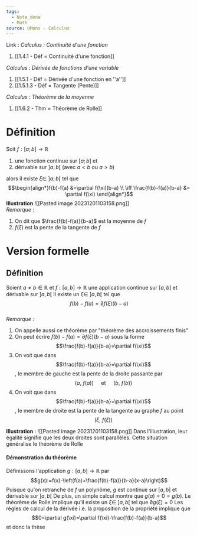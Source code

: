 ```yaml
---
tags:
  - Note_done
  - Math
source: UMons - Calculus
---
```


Link :
_Calculus : Continuité d'une fonction_
1. [[1.4.1 - Déf = Continuité d'une fonction]]

_Calculus : Dérivée de fonctions d'une variable_
1. [[1.5.1 - Déf = Dérivée d'une fonction en ''a'']]
1. [[1.5.1.3 - Déf = Tangente (Pente)]]

_Calculus : Théorème de la moyenne_
1. [[1.6.2 - Thm = Théorème de Rolle]]

# Définition
Soit $f : [a;b] \to \mathbb{R}$ 
1. une fonction continue sur $[a;b]$ et 
2. dérivable sur $]a;b[$ (avec $a < b$ ou $a >b$)

alors il existe $\xi \in\ ]a;b[$ tel que $$\begin{align*}f(b)-f(a) &=\partial f(\xi)(b-a) \\ \iff \frac{f(b)-f(a)}{b-a} &= \partial f(\xi)  \end{align*}$$
**Illustration** 
![[Pasted image 20231201103158.png]]
\
_Remarque_ :
1. On dit que $\frac{f(b)-f(a)}{b-a}$ est la moyenne de $f$
2. $f(\xi)$ est la pente de la tangente de $f$ 

# Version formelle
## Définition
Soient $a \neq b \in \mathbb{R}$ et $f : [a,b] \to \mathbb{R}$ une application continue sur $[a,b]$ et dérivable sur $]a,b[$ 
Il existe un $\xi \in\ ]a,b[$ tel que $$f(b)-f(a)=\partial f(\xi)(b-a)$$
\
_Remarque_ :
1. On appelle aussi ce théorème par "théorème des accroissements finis"
2. On peut écrire $f(b)-f(a)=\partial f(\xi)(b-a)$ sous la forme $$\frac{f(b)-f(a)}{b-a}=\partial f(\xi)$$
3. On voit que dans $$\frac{f(b)-f(a)}{b-a}=\partial f(\xi)$$, le membre de gauche est la pente de la droite passante par $$(a,\ f(a))\quad\text{ et }\quad(b,\ f(b))$$ 
4. On voit que dans $$\frac{f(b)-f(a)}{b-a}=\partial f(\xi)$$, le membre de droite est la pente de la tangente au graphe $f$ au point $$(\xi,\ f(\xi))$$ 

**Illustration** :
![[Pasted image 20231201103158.png]]
Dans l'illustration, leur égalité signifie que les deux droites sont parallèles. Cette situation généralise le théorème de Rolle

#### Démonstration du théorème
Définissons l'application $g : [a,b] \to \mathbb{R}$ par $$g(x):=f(x)-\left(f(a)+\frac{f(b)-f(a)}{b-a}(x-a)\right)$$
Puisque qu'on retranche de $f$ un polynôme, $g$ est continue sur $[a,b]$ et dérivable sur $]a,b[$
De plus, un simple calcul montre que $g(a) = 0 = g(b)$. 
Le théorème de Rolle implique qu’il existe un $ξ ∈\ ]a,b[$ tel que $∂g(ξ ) = 0$
Les règles de calcul de la dérivée i.e. la proposition de la propriété implique que $$0=\partial g(\xi)=\partial f(\xi)-\frac{f(b)-f(a)}{b-a}$$
et donc la thèse